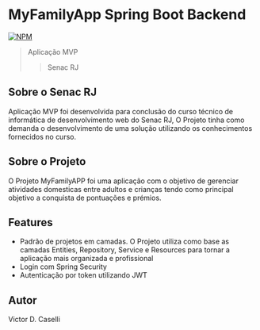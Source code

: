 # MyFamilyApp Spring Boot Backend
[![NPM](https://img.shields.io/npm/l/react)](https://github.com/vcaselli/GameSearchEngine/blob/master/LICENSE) 
> Aplicação MVP
>> Senac RJ


## Sobre o Senac RJ
Aplicação MVP foi desenvolvida para conclusão do curso técnico de informática  de desenvolvimento web do Senac RJ, 
O Projeto tinha como demanda o desenvolvimento de uma solução utilizando os conhecimentos fornecidos no curso. 

## Sobre o Projeto 
O Projeto MyFamilyAPP foi uma aplicação com o objetivo de gerenciar atividades domesticas entre adultos e crianças tendo como principal objetivo a conquista de pontuações e prémios. 

## Features
- Padrão de projetos em camadas. 
O Projeto utiliza como base as camadas Entities, Repository, Service e Resources para tornar a aplicação mais organizada e profissional
- Login com Spring Security 
- Autenticação por token utilizando JWT 

## Autor 

Victor D. Caselli 
